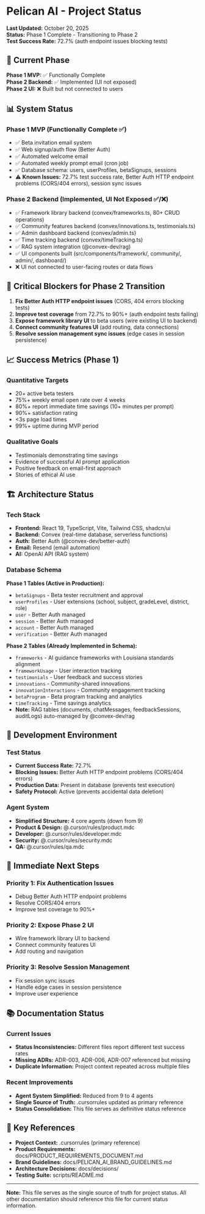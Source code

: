 # Pelican AI - Project Status

**Last Updated:** October 20, 2025  
**Status:** Phase 1 Complete - Transitioning to Phase 2  
**Test Success Rate:** 72.7% (auth endpoint issues blocking tests)

## 🎯 Current Phase

**Phase 1 MVP:** ✅ Functionally Complete  
**Phase 2 Backend:** ✅ Implemented (UI not exposed)  
**Phase 2 UI:** ❌ Built but not connected to users

## 📊 System Status

### Phase 1 MVP (Functionally Complete ✅)
- ✅ Beta invitation email system
- ✅ Web signup/auth flow (Better Auth)
- ✅ Automated welcome email
- ✅ Automated weekly prompt email (cron job)
- ✅ Database schema: users, userProfiles, betaSignups, sessions
- ⚠️ **Known Issues:** 72.7% test success rate, Better Auth HTTP endpoint problems (CORS/404 errors), session sync issues

### Phase 2 Backend (Implemented, UI Not Exposed ✅/❌)
- ✅ Framework library backend (convex/frameworks.ts, 80+ CRUD operations)
- ✅ Community features backend (convex/innovations.ts, testimonials.ts)
- ✅ Admin dashboard backend (convex/admin.ts)
- ✅ Time tracking backend (convex/timeTracking.ts)
- ✅ RAG system integration (@convex-dev/rag)
- ✅ UI components built (src/components/framework/, community/, admin/, dashboard/)
- ❌ UI not connected to user-facing routes or data flows

## 🚨 Critical Blockers for Phase 2 Transition

1. **Fix Better Auth HTTP endpoint issues** (CORS, 404 errors blocking tests)
2. **Improve test coverage** from 72.7% to 90%+ (auth endpoint tests failing)
3. **Expose framework library UI** to beta users (wire existing UI to backend)
4. **Connect community features UI** (add routing, data connections)
5. **Resolve session management sync issues** (edge cases in session persistence)

## 📈 Success Metrics (Phase 1)

### Quantitative Targets
- 20+ active beta testers
- 75%+ weekly email open rate over 4 weeks
- 80%+ report immediate time savings (10+ minutes per prompt)
- 90%+ satisfaction rating
- <3s page load times
- 99%+ uptime during MVP period

### Qualitative Goals
- Testimonials demonstrating time savings
- Evidence of successful AI prompt application
- Positive feedback on email-first approach
- Stories of ethical AI use

## 🏗️ Architecture Status

### Tech Stack
- **Frontend:** React 19, TypeScript, Vite, Tailwind CSS, shadcn/ui
- **Backend:** Convex (real-time database, serverless functions)
- **Auth:** Better Auth (@convex-dev/better-auth)
- **Email:** Resend (email automation)
- **AI:** OpenAI API (RAG system)

### Database Schema
**Phase 1 Tables (Active in Production):**
- `betaSignups` - Beta tester recruitment and approval
- `userProfiles` - User extensions (school, subject, gradeLevel, district, role)
- `user` - Better Auth managed
- `session` - Better Auth managed
- `account` - Better Auth managed
- `verification` - Better Auth managed

**Phase 2 Tables (Already Implemented in Schema):**
- `frameworks` - AI guidance frameworks with Louisiana standards alignment
- `frameworkUsage` - User interaction tracking
- `testimonials` - User feedback and success stories
- `innovations` - Community-shared innovations
- `innovationInteractions` - Community engagement tracking
- `betaProgram` - Beta program tracking and analytics
- `timeTracking` - Time savings analytics
- **Note:** RAG tables (documents, chatMessages, feedbackSessions, auditLogs) auto-managed by @convex-dev/rag

## 🔧 Development Environment

### Test Status
- **Current Success Rate:** 72.7%
- **Blocking Issues:** Better Auth HTTP endpoint problems (CORS/404 errors)
- **Production Data:** Present in database (prevents test execution)
- **Safety Protocol:** Active (prevents accidental data deletion)

### Agent System
- **Simplified Structure:** 4 core agents (down from 9)
- **Product & Design:** @.cursor/rules/product.mdc
- **Developer:** @.cursor/rules/developer.mdc
- **Security:** @.cursor/rules/security.mdc
- **QA:** @.cursor/rules/qa.mdc

## 🎯 Immediate Next Steps

### Priority 1: Fix Authentication Issues
- Debug Better Auth HTTP endpoint problems
- Resolve CORS/404 errors
- Improve test coverage to 90%+

### Priority 2: Expose Phase 2 UI
- Wire framework library UI to backend
- Connect community features UI
- Add routing and navigation

### Priority 3: Resolve Session Management
- Fix session sync issues
- Handle edge cases in session persistence
- Improve user experience

## 📚 Documentation Status

### Current Issues
- **Status Inconsistencies:** Different files report different test success rates
- **Missing ADRs:** ADR-003, ADR-006, ADR-007 referenced but missing
- **Duplicate Information:** Project context repeated across multiple files

### Recent Improvements
- **Agent System Simplified:** Reduced from 9 to 4 agents
- **Single Source of Truth:** .cursorrules updated as primary reference
- **Status Consolidation:** This file serves as definitive status reference

## 🔗 Key References

- **Project Context:** .cursorrules (primary reference)
- **Product Requirements:** docs/PRODUCT_REQUIREMENTS_DOCUMENT.md
- **Brand Guidelines:** docs/PELICAN_AI_BRAND_GUIDELINES.md
- **Architecture Decisions:** docs/decisions/
- **Testing Suite:** scripts/README.md

---

**Note:** This file serves as the single source of truth for project status. All other documentation should reference this file for current status information.

